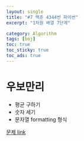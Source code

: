 ```yaml
---
layout: single
title: "#7 백준 4344번 파이썬"
excerpt: "1차원 배열 7단계"

category: Algorithm
tags: [boj]
toc: true
toc_sticky: true
toc_ads: true
---
```


# 우보만리  

- 평균 구하기
- 숫자 세기
- 문자열 formatting 형식

[문제 link](https://www.acmicpc.net/problem/4344)

<script src="https://gist.github.com/hyeonchan523/e54e26e042824958d08bd5b8611716de.js"></script>